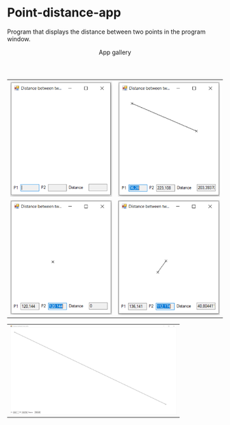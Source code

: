 # Point-distance-app
Program that displays the distance between two points in the program window.


<table style="width:100%">
  <caption>App gallery<p><br/><p></caption>
  <tr>
    <th><img src="/img/points-home.PNG" alt="points-home"></th>
    <th><img src="/img/points-action1.PNG" alt="points-action1"></th>
  </tr>
  <tr>
    <td><img src="/img/points-action2.PNG" alt="points-action2"></td>
    <td><img src="/img/points-action3.PNG" alt="points-action3"></td>
  </tr>
  <tr>
    <table style="width:80%"> 
        <tr>
          <td><img src="/img/points-action-full-screen.PNG" alt="points-action-full-screen"></td>
        </tr>
    </table>
  </tr>
</table>
